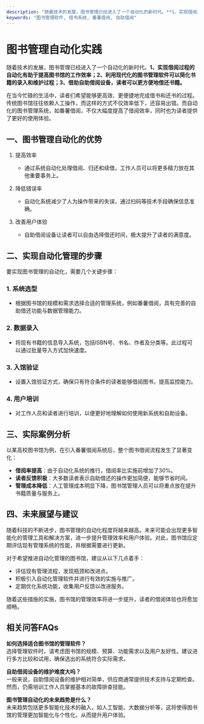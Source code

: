 ```yaml
---
description: "随着技术的发展，图书管理已经进入了一个自动化的新时代。**1、实现借阅过程的自动化有助于提高图书馆的工作效率；2、利用现代化的图书管理软件可以简化书籍的录入和维护过程；3、借助自助借阅设备，读者可以更方便地借还书籍。** "
keywords: "图书管理软件, 借书系统, 番薯借阅, 自助借阅"
---
```

# 图书管理自动化实践

随着技术的发展，图书管理已经进入了一个自动化的新时代。**1、实现借阅过程的自动化有助于提高图书馆的工作效率；2、利用现代化的图书管理软件可以简化书籍的录入和维护过程；3、借助自助借阅设备，读者可以更方便地借还书籍。** 

在当今忙碌的生活中，读者们希望能够更高效、更便捷地完成借书和还书的过程。传统图书馆往往依赖人工操作，而这样的方式不仅效率低下，还容易出错。而自动化的图书管理系统，如番薯借阅，不仅大幅度提高了借阅效率，同时也为读者提供了更好的使用体验。

## **一、图书管理自动化的优势**

1. 提高效率
   - 通过系统自动化处理借阅、归还和续借，工作人员可以将更多精力放在其他重要事务上。
   
2. 降低错误率
   - 自动化系统减少了人为操作带来的失误，通过扫码等技术手段确保信息准确。

3. 改善用户体验
   - 自助借阅设备让读者可以自由选择借还时间，极大提升了读者的满意度。

## **二、实现自动化管理的步骤**

要实现图书管理的自动化，需要几个关键步骤：

### 1. 系统选型
   - 根据图书馆的规模和需求选择合适的管理系统，例如番薯借阅，具有完善的自助借还功能与数据管理能力。

### 2. 数据录入
   - 将现有书籍的信息导入系统，包括ISBN号、书名、作者及分类等。此过程可以通过批量导入方式加快速度。

### 3. 入馆验证
   - 设置入馆验证方式，确保只有符合条件的读者能够借阅图书，提高监控能力。

### 4. 用户培训
   - 对工作人员和读者进行培训，以便更好地理解如何使用新系统和自助设备。

## **三、实际案例分析**

以某高校图书馆为例，在引入番薯借阅系统后，整个图书借阅流程发生了显著变化：

- **借阅率提高**：由于自动化系统的推行，借阅率比实施前增加了30%。
- **读者反馈积极**：大多数读者表示自助借还的操作更加简便，能够节省时间。
- **管理成本降低**：人工管理成本明显下降，图书馆管理人员可以将重点放在提升书籍质量与服务上。

## **四、未来展望与建议**

随着科技的不断进步，图书管理的自动化程度将越来越高。未来可能会出现更多智能化的管理工具和解决方案，进一步提升管理效率和用户体验。对此，图书馆应定期评估现有管理系统的性能，并根据需要进行更新。

对于希望推进自动化管理的图书馆，建议从以下几点着手：

- 评估现有管理流程，发现瓶颈和改进点。
- 积极引入自动化管理软件并进行有效的实施与推广。
- 定期优化系统功能，收集用户反馈以改进服务。

随着这些措施的实施，图书馆的管理效率将进一步提升，读者的借阅体验也将愈加顺畅。

## 相关问答FAQs

**如何选择适合图书馆的管理软件？**  
选择管理软件时，请考虑图书馆的规模、预算、功能需求以及用户友好性。建议进行多方比较和试用，确保选出的系统符合实际需求。

**自助借阅设备的维护难度大吗？**  
一般来说，自助借阅设备的维护相对简单，供应商通常提供技术支持与定期检查。然而，仍需培训工作人员掌握基本的故障排查技能。

**图书管理自动化的未来趋势是什么？**  
未来趋势包括更多智能化技术的融入，如人工智能、大数据分析等，这将使得图书馆的管理更加智能化与个性化，从而提升用户体验。
